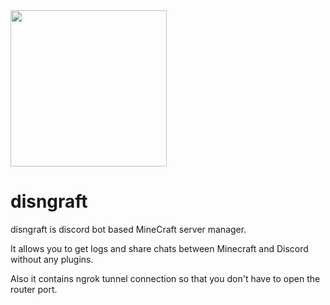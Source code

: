 <img src="https://i.imgur.com/chUdF6x.png" width="250px">

# disngraft
disngraft is discord bot based MineCraft server manager.

It allows you to get logs and share chats between Minecraft and Discord without any plugins.

Also it contains ngrok tunnel connection so that you don't have to open the router port.
